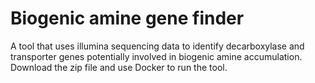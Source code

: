 # Biogenic amine gene finder
A tool that uses illumina sequencing data to identify decarboxylase and transporter genes potentially involved in biogenic amine accumulation. 
Download the zip file and use Docker to run the tool.
